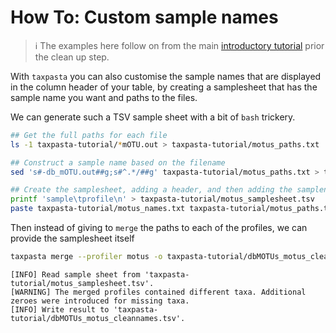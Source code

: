 # How To: Custom sample names

> ℹ️ The examples here follow on from the main [introductory tutorial](tutorial.md) prior the clean up step.

With `taxpasta` you can also customise the sample names that are
displayed in the column header of your table, by creating a samplesheet
that has the sample name you want and paths to the files.

We can generate such a TSV sample sheet with a bit of `bash` trickery.

```bash
## Get the full paths for each file
ls -1 taxpasta-tutorial/*mOTU.out > taxpasta-tutorial/motus_paths.txt

## Construct a sample name based on the filename
sed 's#-db_mOTU.out##g;s#^.*/##g' taxpasta-tutorial/motus_paths.txt > taxpasta-tutorial/motus_names.txt

## Create the samplesheet, adding a header, and then adding the samplenames and paths
printf 'sample\tprofile\n' > taxpasta-tutorial/motus_samplesheet.tsv
paste taxpasta-tutorial/motus_names.txt taxpasta-tutorial/motus_paths.txt >> taxpasta-tutorial/motus_samplesheet.tsv
```

Then instead of giving to `merge` the paths to each of the profiles, we
can provide the samplesheet itself

```bash
taxpasta merge --profiler motus -o taxpasta-tutorial/dbMOTUs_motus_cleannames.tsv -s taxpasta-tutorial/motus_samplesheet.tsv
```

    [INFO] Read sample sheet from 'taxpasta-tutorial/motus_samplesheet.tsv'.
    [WARNING] The merged profiles contained different taxa. Additional zeroes were introduced for missing taxa.
    [INFO] Write result to 'taxpasta-tutorial/dbMOTUs_motus_cleannames.tsv'.
